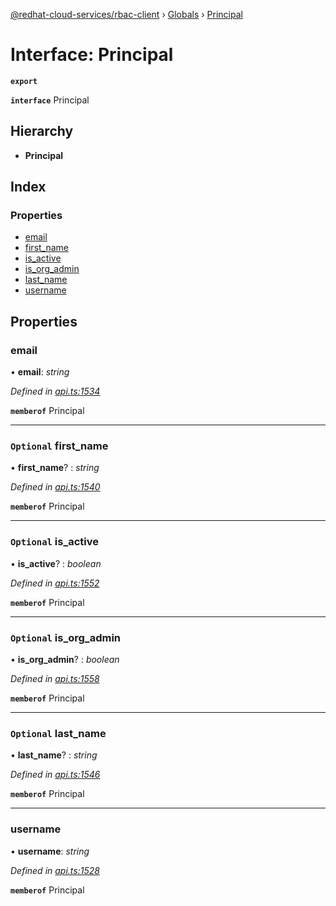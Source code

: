 [@redhat-cloud-services/rbac-client](../README.md) › [Globals](../globals.md) › [Principal](principal.md)

# Interface: Principal

**`export`** 

**`interface`** Principal

## Hierarchy

* **Principal**

## Index

### Properties

* [email](principal.md#email)
* [first_name](principal.md#optional-first_name)
* [is_active](principal.md#optional-is_active)
* [is_org_admin](principal.md#optional-is_org_admin)
* [last_name](principal.md#optional-last_name)
* [username](principal.md#username)

## Properties

###  email

• **email**: *string*

*Defined in [api.ts:1534](https://github.com/RedHatInsights/javascript-clients/blob/master/packages/rbac/api.ts#L1534)*

**`memberof`** Principal

___

### `Optional` first_name

• **first_name**? : *string*

*Defined in [api.ts:1540](https://github.com/RedHatInsights/javascript-clients/blob/master/packages/rbac/api.ts#L1540)*

**`memberof`** Principal

___

### `Optional` is_active

• **is_active**? : *boolean*

*Defined in [api.ts:1552](https://github.com/RedHatInsights/javascript-clients/blob/master/packages/rbac/api.ts#L1552)*

**`memberof`** Principal

___

### `Optional` is_org_admin

• **is_org_admin**? : *boolean*

*Defined in [api.ts:1558](https://github.com/RedHatInsights/javascript-clients/blob/master/packages/rbac/api.ts#L1558)*

**`memberof`** Principal

___

### `Optional` last_name

• **last_name**? : *string*

*Defined in [api.ts:1546](https://github.com/RedHatInsights/javascript-clients/blob/master/packages/rbac/api.ts#L1546)*

**`memberof`** Principal

___

###  username

• **username**: *string*

*Defined in [api.ts:1528](https://github.com/RedHatInsights/javascript-clients/blob/master/packages/rbac/api.ts#L1528)*

**`memberof`** Principal
